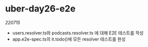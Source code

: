 # uber-day26-e2e
_220715_

- users.resolver.ts와 podcasts.resolver.ts 에 대해 E2E 테스트를 작성
- app.e2e-spec.ts의 it.todo()에 모든 resolver 테스트를 완성